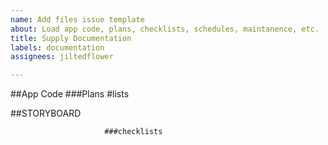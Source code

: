 ```yaml
---
name: Add files issue template
about: Load app code, plans, checklists, schedules, maintanence, etc.
title: Supply Documentation
labels: documentation
assignees: jiltedflower

---
```


##App Code
                                                                  ###Plans
                                             #lists

##STORYBOARD


                         ###checklists
